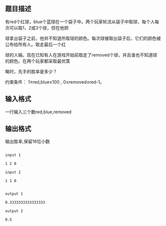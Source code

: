 ## 题目描述

<div>
 有red个红球，blue个蓝球在一个袋子中。两个玩家轮流从袋子中取球，每个人每次可以取1，2或3个球，但在他把
</div>
<div>
 球拿出袋子之前，他并不知道所取球的颜色。每次球被取出袋子后，它们的颜色被公布给所有人。取走最后一个红
</div>
<div>
 球的人输。现在已知有人在游戏开始前取走了removed个球，并且谁也不知道球的颜色。在两个玩家都采取最优策
</div>
<div>
 略时，先手的胜率是多少？ 
</div>
<div>
 约束条件： 1≤red,blue≤100 , 0≤removed≤red-1。
</div>

## 输入格式

<p>一行输入三个数red,blue,removed</p>

## 输出格式

<p>输出胜率,保留16位小数</p>

```input1
input 1
1 2 0
input 2
1 1 0
```
```output1
output 1
0.3333333333333333
output 2
0.5
```
